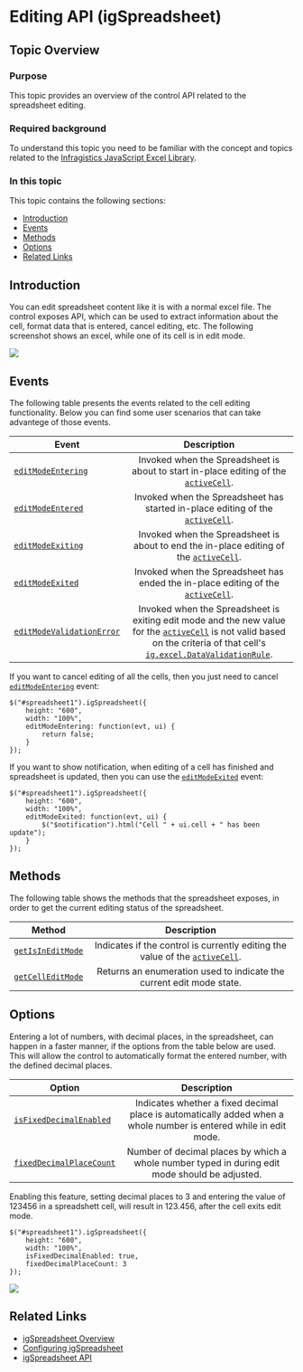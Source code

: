 ﻿<!--
|metadata|
{
    "fileName": "igspreadsheet-editing",
    "controlName": "igSpreadsheet",
    "tags": []
}
|metadata|
-->

# Editing API (igSpreadsheet)

## Topic Overview
### Purpose
This topic provides an overview of the control API related to the spreadsheet editing.

### Required background
To understand this topic you need to be familiar with the concept and topics related to the [Infragistics JavaScript Excel Library](javascript-excel-library.html).

### In this topic

This topic contains the following sections:

-   [Introduction](#introduction)
-   [Events](#events)
-   [Methods](#methods)
-   [Options](#navigation)
- 	[Related Links](#related_link)


## <a id="introduction"></a>Introduction
You can edit spreadsheet content like it is with a normal excel file. The control exposes API, which can be used to extract information about the cell, format data that is entered, cancel editing, etc. The following screenshot shows an excel, while one of its cell is in edit mode.

![](images/igSpreadsheet_editing.png)

## <a id="events"></a>Events
The following table presents the events related to the cell editing functionality. Below you can find some user scenarios that can take advantege of those events.

| Event			| Description     																	|
| ------------- 	|:-------------:																	|
| [`editModeEntering`](ui.igspreadsheet#events:editModeEntering)  | Invoked when the Spreadsheet is about to start in-place editing of the [`activeCell`](ui.igspreadsheet#options:activeCell).    |
| [`editModeEntered`](ui.igspreadsheet#events:editModeEntered)    | Invoked when the Spreadsheet has started in-place editing of the [`activeCell`](ui.igspreadsheet#options:activeCell). 	|
| [`editModeExiting`](ui.igspreadsheet#events:editModeExiting)    | Invoked when the Spreadsheet is about to end the in-place editing of the [`activeCell`](ui.igspreadsheet#options:activeCell). 	|
| [`editModeExited`](ui.igspreadsheet#events:editModeExited)      | Invoked when the Spreadsheet has ended the in-place editing of the [`activeCell`](ui.igspreadsheet#options:activeCell). 	|
| [`editModeValidationError`](ui.igspreadsheet#events:editModeValidationError)    |  Invoked when the Spreadsheet is exiting edit mode and the new value for the [`activeCell`](ui.igspreadsheet#options:activeCell) is not valid based on the criteria of that cell's [`ig.excel.DataValidationRule`](ig.excel.DataValidationRule).	|

If you want to cancel editing of all the cells, then you just need to cancel [`editModeEntering`](ui.igspreadsheet#events:editModeEntering) event:
```
$("#spreadsheet1").igSpreadsheet({
    height: "600",
    width: "100%",
    editModeEntering: function(evt, ui) {
        return false;
    }
});
```

If you want to show notification, when editing of a cell has finished and spreadsheet is updated, then you can use the [`editModeExited`](ui.igspreadsheet#events:editModeExited) event:
```
$("#spreadsheet1").igSpreadsheet({
    height: "600",
    width: "100%",
    editModeExited: function(evt, ui) {
        $("$notification").html("Cell " + ui.cell + " has been update");
    }
});
```

## <a id="methods"></a>Methods
The following table shows the methods that the spreadsheet exposes, in order to get the current editing status of the spreadsheet.

| Method			| Description     																	|
| ------------- 	|:-------------:																	|
| [`getIsInEditMode`](ui.igspreadsheet#methods:getIsInEditMode)  | Indicates if the control is currently editing the value of the [`activeCell`](ui.igspreadsheet#options:activeCell).    |
| [`getCellEditMode`](ui.igspreadsheet#methods:getCellEditMode)    | Returns an enumeration used to indicate the current edit mode state. 	|


## <a id="options"></a>Options
Entering a lot of numbers, with decimal places, in the spreadsheet, can happen in a faster manner, if the options from the table below are used. This will allow the control to automatically format the entered number, with the defined decimal places.

| Option			| Description     																	|
| ------------- 	|:-------------:																	|
| [`isFixedDecimalEnabled`](ui.igspreadsheet#options:isFixedDecimalEnabled)  | Indicates whether a fixed decimal place is automatically added when a whole number is entered while in edit mode.   |
| [`fixedDecimalPlaceCount`](ui.igspreadsheet#options:fixedDecimalPlaceCount)    | Number of decimal places by which a whole number typed in during edit mode should be adjusted. 	|

Enabling this feature, setting decimal places to 3 and entering the value of 123456 in a spreadshett cell, will result in 123.456, after the cell exits edit mode.

```
$("#spreadsheet1").igSpreadsheet({
    height: "600",
    width: "100%",
    isFixedDecimalEnabled: true,
    fixedDecimalPlaceCount: 3
});
```

![](images/igSpreadsheet_decimals.png)

## <a id="related_link"></a>Related Links

-	[igSpreadsheet Overview](igspreadsheet-overview.html)
-   [Configuring igSpreadsheet](configuring-igspreadsheet.html)
-   [igSpreadsheet API](%%jQueryApiUrl%%/ui.igspreadsheet)

